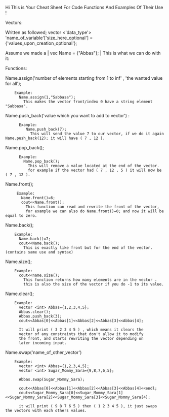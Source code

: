 Hi This is Your Cheat Sheet For Code Functions And Examples Of Their Use !


Vectors:

  Written as followed; 
    vector <'data_type'> 'name_of_variable'['size_here_optional'] = {'values_upon_creation_optional'};

  Assume we made a | vec <string> Name = {"Abbas"}; |
    This is what we can do with it:

 Functions:


    
  Name.assign('number of elements starting from 1 to inf' , 'the wanted value for all');

        Example:
          Name.assign(1,"Sabbasa");
            This makes the vector front/index 0 have a string element "Sabbasa".
            
   Name.push_back('value which you want to add to vector') : 
     
          Example:
             Name.push_back(7); 
               This will send the value 7 to our vector, if we do it again Name.push_back(12); it will have ( 7 , 12 ).
   
   Name.pop_back();
            
          Example:
            Name.pop_back();
              This will remove a value located at the end of the vector.
              for example if the vector had ( 7 , 12 , 5 ) it will now be ( 7 , 12 ).

   Name.front();

         Example:
           Name.front()=6;
           cout<<Name.front();
             This function can read and rewrite the front of the vector,
             for example we can also do Name.front()=0; and now it will be equal to zero.
  Name.back();

        Example:
          Name.back()=7;
          cout<<Name.back();
            This is exactly like front but for the end of the vector. (contains same use and syntax)
            
  Name.size();

        Example:
          cout<<name.size();
            This function returns how many elements are in the vector .
            this is also the size of the vector if you do -1 to its value.

  Name.clear();

        Example:
          vector <int> Abbas={1,2,3,4,5};
          Abbas.clear();
          Abbas.push_back(3);
          cout<<Abbas[0]<<Abbas[1]<<Abbas[2]<<Abbas[3]<<Abbas[4];

          It will print ( 3 2 3 4 5 ) , which means it clears the 
          vector of any constraints that don't allow it to modify 
          the front, and starts rewriting the vector depending on 
          later incoming input.

  Name.swap('name_of_other_vector')

        Example:
          vector <int> Abbas={1,2,3,4,5};
          vector <int> Sugar_Mommy_Sara={9,8,7,6,5};
          
          Abbas.swap(Sugar_Mommy_Sara);
          
          cout<<Abbas[0]<<Abbas[1]<<Abbas[2]<<Abbas[3]<<Abbas[4]<<endl;
          cout<<Sugar_Mommy_Sara[0]<<Sugar_Mommy_Sara[1]<<Sugar_Mommy_Sara[2]<<Sugar_Mommy_Sara[3]<<Sugar_Mommy_Sara[4];

          it will print ( 9 8 7 6 5 ) then ( 1 2 3 4 5 ), it just swaps the vectors with each others values.
  
